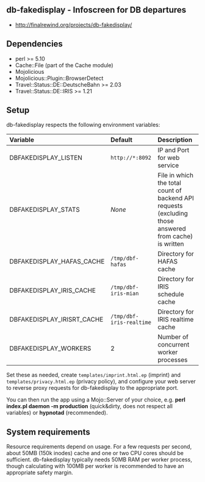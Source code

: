 db-fakedisplay - Infoscreen for DB departures
---------------------------------------------

* <http://finalrewind.org/projects/db-fakedisplay/>

Dependencies
------------

 * perl >= 5.10
 * Cache::File (part of the Cache module)
 * Mojolicious
 * Mojolicious::Plugin::BrowserDetect
 * Travel::Status::DE::DeutscheBahn >= 2.03
 * Travel::Status::DE::IRIS >= 1.21

Setup
-----

db-fakedisplay respects the following environment variables:

| Variable | Default | Description |
| :------- | :------ | :---------- |
| DBFAKEDISPLAY\_LISTEN | `http://*:8092` | IP and Port for web service |
| DBFAKEDISPLAY\_STATS | _None_ | File in which the total count of backend API requests (excluding those answered from cache) is written |
| DBFAKEDISPLAY\_HAFAS\_CACHE | `/tmp/dbf-hafas` | Directory for HAFAS cache |
| DBFAKEDISPLAY\_IRIS\_CACHE | `/tmp/dbf-iris-mian` | Directory for IRIS schedule cache |
| DBFAKEDISPLAY\_IRISRT\_CACHE | `/tmp/dbf-iris-realtime` | Directory for IRIS realtime cache |
| DBFAKEDISPLAY\_WORKERS | 2 | Number of concurrent worker processes |

Set these as needed, create `templates/imprint.html.ep` (imprint) and
`templates/privacy.html.ep` (privacy policy), and configure your web server to
reverse proxy requests for db-fakedisplay to the appropriate port.

You can then run the app using a Mojo::Server of your choice, e.g.  **perl
index.pl daemon -m production** (quick&dirty, does not respect all variables)
or **hypnotad** (recommended).

System requirements
-------------------

Resource requirements depend on usage. For a few requests per second, about
50MB (150k inodes) cache and one or two CPU cores should be sufficient.
db-fakedisplay typically needs 50MB RAM per worker process, though calculating
with 100MB per worker is recommended to have an appropriate safety margin.
